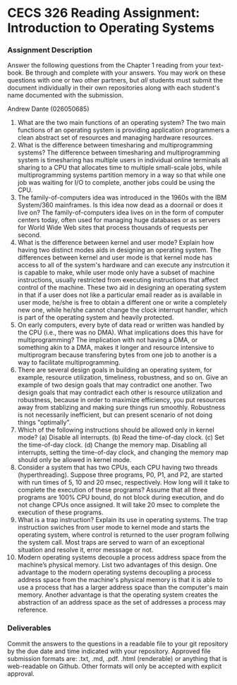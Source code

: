 # CECS 326 Reading Assignment: Introduction to Operating Systems

### Assignment Description
Answer the following questions from the Chapter 1 reading from your text- book. Be through and complete with your answers. You may work on these questions with one or two other partners, but *all* students must submit the document individually in their own repositories along with each student's name documented with the submission.

Andrew Dante (026050685)

1. What are the two main functions of an operating system?
    The two main functions of an operating system is providing application programmers a clean abstract set of resources and managing hardware resources.
2. What is the difference between timesharing and multiprogramming systems?
    The difference between timesharing and multiprogramming system is timesharing has multiple users in individual online terminals all sharing to a CPU that allocates time to multiple small-scale jobs, while multiprogramming systems partition memory in a way so that while one job was waiting for I/O to complete, another jobs could be using the CPU.
3. The family-of-computers idea was introduced in the 1960s with the IBM System/360 mainframes. Is this idea now dead as a doornail or does it live on?
    The family-of-computers idea lives on in the form of computer centers today, often used for managing huge databases or as servers for World Wide Web sites that process thousands of requests per second.
4. What is the difference between kernel and user mode? Explain how having two distinct modes aids in designing an operating system.
    The differences between kernel and user mode is that kernel mode has access to all of the system's hardware and can execute any instrcution it is capable to make, while user mode only have a subset of machine instructions, usually restricted from executing instructions that affect control of the machine. These two aid in designing an operating system in that if a user does not like a particular email reader as is available in user mode, he/she is free to obtain a different one or write a completely new one, while he/she cannot change the clock interrupt handler, which is part of the operating system and heavily protected.
5. On early computers, every byte of data read or written was handled by the CPU (i.e., there was no DMA). What implications does this have for multiprogramming?
    The implication with not having a DMA, or something akin to a DMA, makes it longer and resource intensive to multiprogram because transfering bytes from one job to another is a way to facilitate multiprogramming.
6. There are several design goals in building an operating system, for example, resource utilization, timeliness, robustness, and so on. Give an example of two design goals that may contradict one another.
    Two design goals that may contradict each other is resource utilization and robustness, because in order to maximize efficiency, you put resources away from stablizing and making sure things run smoothly. Robustness is not necessarily inefficient, but can present scenario of not doing things "optimally".
7. Which of the following instructions should be allowed only in kernel mode?
    (a) Disable all interrupts.
    (b) Read the time-of-day clock.
    (c) Set the time-of-day clock. (d) Change the memory map.
    Disabling all interrupts, setting the time-of-day clock, and changing the memory map should only be allowed in kernel mode.
8. Consider a system that has two CPUs, each CPU having two threads (hyperthreading). Suppose three programs, P0, P1, and P2, are started with run times of 5, 10 and 20 msec, respectively. How long will it take to complete the execution of these programs? Assume that all three programs are 100% CPU bound, do not block during execution, and do not change CPUs once assigned.
    It will take 20 msec to complete the execution of these programs.
9. What is a trap instruction? Explain its use in operating systems.
    The trap instruction swiches from user mode to kernel mode and starts the operating system, where control is returned to the user program follwing the system call. Most traps are served to warn of an exceptional situation and resolve it, error messsage or not.
10. Modern operating systems decouple a process address space from the machine’s physical memory. List two advantages of this design.
    One advantage to the modern operating systems decoupling a process address space from the machine's physical memory is that it is able to use a process that has a larger address space than the computer's main memory. Another advantage is that the operating system creates the abstraction of an address space as the set of addresses a process may reference.
### Deliverables
Commit the answers to the questions in a readable file to your git repository by the due date and time indicated with your repository. Approved file submission formats are: .txt, .md, .pdf. .html (renderable) or anything that is web-readable on Github. Other formats will only be accepted with explicit approval.
